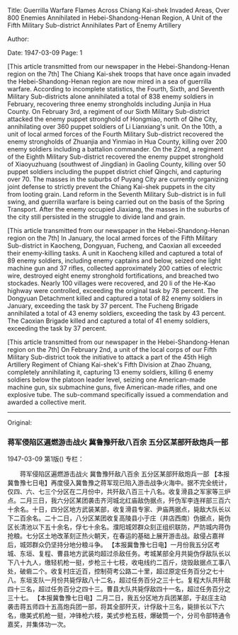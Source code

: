 Title: Guerrilla Warfare Flames Across Chiang Kai-shek Invaded Areas, Over 800 Enemies Annihilated in Hebei-Shandong-Henan Region, A Unit of the Fifth Military Sub-district Annihilates Part of Enemy Artillery

Author:

Date: 1947-03-09
Page: 1

[This article transmitted from our newspaper in the Hebei-Shandong-Henan region on the 7th] The Chiang Kai-shek troops that have once again invaded the Hebei-Shandong-Henan region are now mired in a sea of guerrilla warfare. According to incomplete statistics, the Fourth, Sixth, and Seventh Military Sub-districts alone annihilated a total of 838 enemy soldiers in February, recovering three enemy strongholds including Junjia in Hua County. On February 3rd, a regiment of our Sixth Military Sub-district attacked the enemy puppet stronghold of Hongmiao, north of Qihe City, annihilating over 360 puppet soldiers of Li Lianxiang's unit. On the 10th, a unit of local armed forces of the Fourth Military Sub-district recovered the enemy strongholds of Zhuanjia and Yinmiao in Hua County, killing over 200 enemy soldiers including a battalion commander. On the 22nd, a regiment of the Eighth Military Sub-district recovered the enemy puppet stronghold of Xiaoyuzhuang (southwest of Jingdian) in Gaoling County, killing over 50 puppet soldiers including the puppet district chief Qingchi, and capturing over 70. The masses in the suburbs of Puyang City are currently organizing joint defense to strictly prevent the Chiang Kai-shek puppets in the city from looting grain. Land reform in the Seventh Military Sub-district is in full swing, and guerrilla warfare is being carried out on the basis of the Spring Transport. After the enemy occupied Jiaxiang, the masses in the suburbs of the city still persisted in the struggle to divide land and grain.

[This article transmitted from our newspaper in the Hebei-Shandong-Henan region on the 7th] In January, the local armed forces of the Fifth Military Sub-district in Kaocheng, Dongyuan, Fucheng, and Caoxian all exceeded their enemy-killing tasks. A unit in Kaocheng killed and captured a total of 89 enemy soldiers, including enemy captains and below, seized one light machine gun and 37 rifles, collected approximately 200 catties of electric wire, destroyed eight enemy stronghold fortifications, and breached two stockades. Nearly 100 villages were recovered, and 20 li of the He-Kao highway were controlled, exceeding the original task by 78 percent. The Dongyuan Detachment killed and captured a total of 82 enemy soldiers in January, exceeding the task by 37 percent. The Fucheng Brigade annihilated a total of 43 enemy soldiers, exceeding the task by 43 percent. The Caoxian Brigade killed and captured a total of 41 enemy soldiers, exceeding the task by 37 percent.

[This article transmitted from our newspaper in the Hebei-Shandong-Henan region on the 7th] On February 2nd, a unit of the local corps of our Fifth Military Sub-district took the initiative to attack a part of the 45th High Artillery Regiment of Chiang Kai-shek's Fifth Division at Zhao Zhuang, completely annihilating it, capturing 13 enemy soldiers, killing 6 enemy soldiers below the platoon leader level, seizing one American-made machine gun, six submachine guns, five American-made rifles, and one explosive tube. The sub-command specifically issued a commendation and awarded a collective merit.



<hr /> 

Original: 


### 蒋军侵陷区遍燃游击战火  冀鲁豫歼敌八百余  五分区某部歼敌炮兵一部

1947-03-09
第1版()
专栏：

　　蒋军侵陷区遍燃游击战火
    冀鲁豫歼敌八百余
    五分区某部歼敌炮兵一部
    【本报冀鲁豫七日电】再度侵入冀鲁豫之蒋军现已陷入游击战争火海中。据不完全统计，仅四、六、七三个分区在二月份中，共歼敌八百三十八名。收复滑县之军家等三炉点。二月三日，我六分区某团袭击齐河城北红庙敌伪据点，歼伪军李连祥部三百六十余名。十日，四分区地方武装某部，收复滑县专家、尹庙两据点，毙敌大队长以下二百余名。二十二日，八分区某团收复高陵县小于庄（井店西南）伪据点，毙伪区长清池以下五十余名，俘七十余名。濮阳城郊群众刻正组织联防，严防城内蒋伪抢粮。七分区土地改革刻正热火朝天，在春运的基础上展开游击战。敌侵占嘉祥后，城郊群众仍坚持分地分粮斗争。
    【本报冀鲁豫七日电】一月份我五分区考城、东垣、复程、曹县地方武装均超过杀敌任务。考城某部全月共毙伪俘敌队长以下八十九人，缴轻机枪一挺，步枪三十七枝，收电线约二百斤，烧毁敌据点工事八处，破砦二个。收复村庄近百，控制荷考公路二十里，超过原定任务百分之七十八。东垣支队一月份共毙俘敌八十二名，超过任务百分之三十七。复程大队共歼敌四十三名，超过任务百分之四十三。曹县大队共毙俘敌四十一名，超过任务百分之三十七。
    【本报冀鲁豫七日电】二月二日，我五分区地方兵团某部，于赵庄主动袭击蒋五师四十五高炮兵团一部，将其全部歼灭，计俘敌十三名，毙排长以下六名，缴美式机枪一挺，冲锋枪六枝，美式步枪五枝，爆破筒一个，分司令部特通令嘉奖，并集体功一次。
